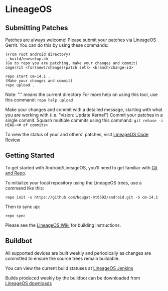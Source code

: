LineageOS
===========

Submitting Patches
------------------

Patches are always welcome!  Please submit your patches via LineageOS Gerrit.
You can do this by using these commands:

    (From root android directory)
    . build/envsetup.sh
    (Go to repo you are patching, make your changes and commit)
    cmgerrit <for(new)/changes(patch set)> <branch/change-id>

    repo start cm-14.1 .
    (Make your changes and commit)
    repo upload .

Note: "." means the current directory
For more help on using this tool, use this command: `repo help upload`

Make your changes and commit with a detailed message, starting with what you are working with (i.e. "vision: Update Kernel")
Commit your patches in a single commit. Squash multiple commits using this command: `git rebase -i HEAD~<# of commits>`

To view the status of your and others' patches, visit [LineageOS Code Review](https://review.lineageos.org/)


Getting Started
---------------

To get started with Android/LineageOS, you'll need to get
familiar with [Git and Repo](https://source.android.com/source/using-repo.html).

To initialize your local repository using the LineageOS trees, use a command like this:

    repo init -u https://github.com/Nougat-mt6592/android.git -b cm-14.1

Then to sync up:

    repo sync

Please see the [LineageOS Wiki](https://wiki.lineageos.org/) for building instructions.


Buildbot
--------

All supported devices are built weekly and periodically as changes are committed to ensure the source trees remain buildable.

You can view the current build statuses at [LineageOS Jenkins](https://jenkins.lineageos.org/)

Builds produced weekly by the buildbot can be downloaded from [LineageOS downloads](https://download.lineageos.org/)
